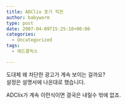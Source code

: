 ```yaml
---
title: ADClix 포기 직전
author: babyworm
type: post
date: 2007-04-09T15:25:18+00:00
categories:
  - Uncategorized
tags:
  - 에드클릭스

---
```

도대체 왜 차단한 광고가 계속 보이는 걸까요?  
설정은 설명서에 나온대로 했습니다. 

ADClix가 계속 이런식이면 결국은 내릴수 밖에 없죠.
